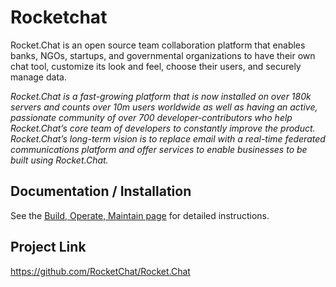 # Rocketchat
Rocket.Chat is an open source team collaboration platform that enables banks, NGOs, startups, and governmental organizations to have their own chat tool, customize its look and feel, choose their users, and securely manage data.

_Rocket.Chat is a fast-growing platform that is now installed on over 180k servers and counts over 10m users worldwide as well as having an active, passionate community of over 700 developer-contributors who help Rocket.Chat’s core team of developers to constantly improve the product. Rocket.Chat’s long-term vision is to replace email with a real-time federated communications platform and offer services to enable businesses to be built using Rocket.Chat._

## Documentation / Installation
See the [Build, Operate, Maintain page](build_operate_maintain.md) for detailed instructions.  

## Project Link
https://github.com/RocketChat/Rocket.Chat
